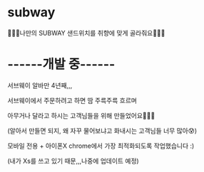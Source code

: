 # subway

🥙🥙🥙나만의 SUBWAY 샌드위치를 취향에 맞게 골라줘요🥙🥙🥙

<h1>------개발 중------</h1>

서브웨이 알바만 4년째,,,

서브웨이에서 주문하려고 하면 땀 주륵주륵 흐르며

아무거나 달라고 하시는 고객님들을 위해 만들었어요🎉🎉🎉

(알아서 만들면 되지, 왜 자꾸 물어보냐고 화내시는 고객님들 너무 많아😰)

모바일 전용 + 아이폰X chrome에서 가장 최적화되도록 작업했습니다 :)

(내가 Xs를 쓰고 있기 때문,,,나중에 업데이트 예정)
